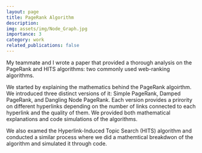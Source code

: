 ```yaml
---
layout: page
title: PageRank Algorithm
description: 
img: assets/img/Node_Graph.jpg
importance: 3
category: work
related_publications: false
---
```



My teammate and I wrote a paper that provided a thorough analysis on the PageRank and HITS algorithms: two commonly used web-ranking algorithms. 

We started by explaining the mathematics behind the PageRank algoirthm. We introduced three distinct versions of it: Simple PageRank, Damped PageRank, and Dangling Node PageRank. Each version provides a prirority on different hyperlinks depending on the number of links connected to each hyperlink and the quality of them. We provided both mathematical explanations and code simulations of the algorithms.

We also examed the Hyperlink-Induced Topic Search (HITS) algorithm and conducted a similar process where we did a mathemtical breakdwon of the algorithm and simulated it through code.

